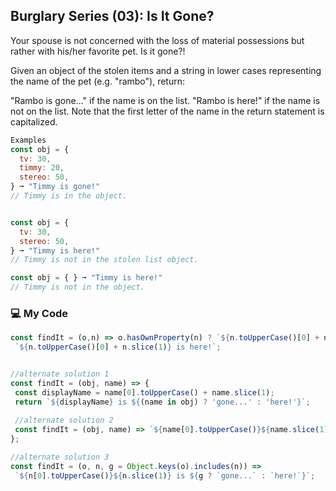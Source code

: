 ## Burglary Series (03): Is It Gone?

Your spouse is not concerned with the loss of material possessions but rather with his/her favorite pet. Is it gone?!

Given an object of the stolen items and a string in lower cases representing the name of the pet (e.g. "rambo"), return:

"Rambo is gone..." if the name is on the list.
"Rambo is here!" if the name is not on the list.
Note that the first letter of the name in the return statement is capitalized.
```js
Examples
const obj = {
  tv: 30,
  timmy: 20,
  stereo: 50,
} ➞ "Timmy is gone!"
// Timmy is in the object.


const obj = {
  tv: 30,
  stereo: 50,
} ➞ "Timmy is here!"
// Timmy is not in the stolen list object.

const obj = { } ➞ "Timmy is here!"
// Timmy is not in the object.
```
### :computer: My Code
```js
const findIt = (o,n) => o.hasOwnProperty(n) ? `${n.toUpperCase()[0] + n.slice(1)} is gone...` :
 `${n.toUpperCase()[0] + n.slice(1)} is here!`;


//alternate solution 1
const findIt = (obj, name) => {
 const displayName = name[0].toUpperCase() + name.slice(1);
 return `${displayName} is ${(name in obj) ? 'gone...' : 'here!'}`;
 
 //alternate solution 2
 const findIt = (obj, name) => `${name[0].toUpperCase()}${name.slice(1)} is ${name in obj ? "gone..." : "here!"}`;
};

//alternate solution 3
const findIt = (o, n, g = Object.keys(o).includes(n)) =>
 `${n[0].toUpperCase()}${n.slice(1)} is ${g ? `gone...` : `here!`}`;
```
